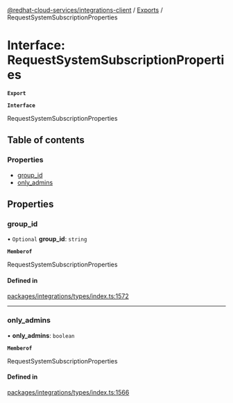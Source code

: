 [@redhat-cloud-services/integrations-client](../README.md) / [Exports](../modules.md) / RequestSystemSubscriptionProperties

# Interface: RequestSystemSubscriptionProperties

**`Export`**

**`Interface`**

RequestSystemSubscriptionProperties

## Table of contents

### Properties

- [group\_id](RequestSystemSubscriptionProperties.md#group_id)
- [only\_admins](RequestSystemSubscriptionProperties.md#only_admins)

## Properties

### group\_id

• `Optional` **group\_id**: `string`

**`Memberof`**

RequestSystemSubscriptionProperties

#### Defined in

[packages/integrations/types/index.ts:1572](https://github.com/RedHatInsights/javascript-clients/blob/master/packages/integrations/types/index.ts#L1572)

___

### only\_admins

• **only\_admins**: `boolean`

**`Memberof`**

RequestSystemSubscriptionProperties

#### Defined in

[packages/integrations/types/index.ts:1566](https://github.com/RedHatInsights/javascript-clients/blob/master/packages/integrations/types/index.ts#L1566)
